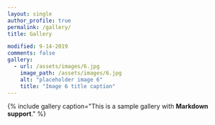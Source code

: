 ```yaml
---
layout: single
author_profile: true
permalink: /gallery/
title: Gallery

modified: 9-14-2019
comments: false
gallery:
  - url: /assets/images/6.jpg
    image_path: /assets/images/6.jpg
    alt: "placeholder image 6"
    title: "Image 6 title caption"
---
```


{% include gallery caption="This is a sample gallery with **Markdown support**." %}

